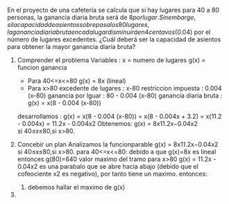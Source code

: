 En el proyecto de una cafetería se calcula que si hay lugares para 40 a 80 personas, la ganancia diaria bruta será de $8 por lugar. Sin embargo, si la capacidad de asientos sobrepasa los 80 lugares, la ganancia diaria bruta en cada lugar disminuirá en 4 centavos ($0.04) por el número de lugares excedentes. ¿Cuál deberá ser la capacidad de asientos para obtener la mayor ganancia diaria bruta?

1. Comprender el problema
	Variables : x = numero de lugares
	            g(x) = funcion ganancia
	- Para 40<=x<=80
	  g(x) = 8x (lineal)
	- Para x>80
	  excedente de lugares : x-80
	  restriccion impuesta : 0.004 (x-80)
	  ganancia por lguar : 80 - 0.004 (x-80)
	  ganancia diaria bruta : g(x) = x(8 - 0.004 (x-80))
	  
	desarrollamos :
	g(x) = x(8 - 0.004 (x-80)) = x(8 - 0.004x + 3.2) = x(11.2 - 0.004x) = 11.2x - 0.004x2
	Obtenemos:
		g(x) = 8x11.2x−0.04x2​si 40≤x≤80,si x>80.​
	  
2. Concebir un plan
	Analizamos la funcionparable 
		g(x) = 8x11.2x−0.04x2​si 40≤x≤80,si x>80.​
	para 40<=x<=80:
		debido a que g(x)=8x es lineal entonces g(80)=640 valor maximo del tramo
	para x>80
		g(x) = 11.2x - 0.04x2 es una parabalo que se abre hacia abajo (debido que el cofeociente x2 es negativo), por tanto tiene un maximo.
	entonces:
	1. debemos hallar el maximo de g(x)
3. 